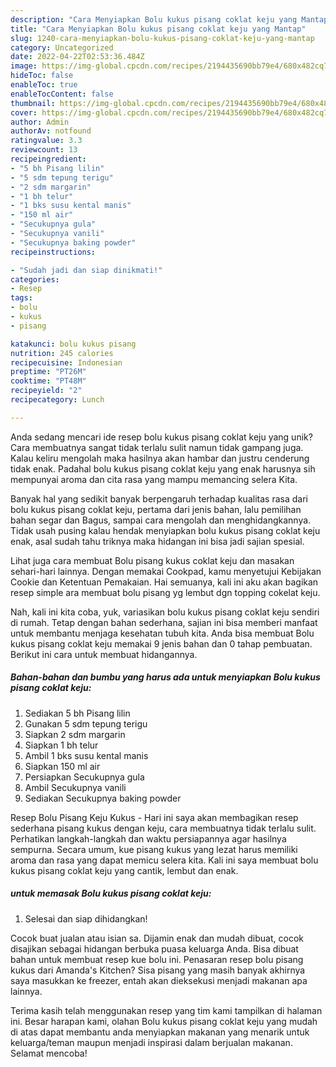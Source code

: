 ```yaml
---
description: "Cara Menyiapkan Bolu kukus pisang coklat keju yang Mantap"
title: "Cara Menyiapkan Bolu kukus pisang coklat keju yang Mantap"
slug: 1240-cara-menyiapkan-bolu-kukus-pisang-coklat-keju-yang-mantap
category: Uncategorized
date: 2022-04-22T02:53:36.484Z
image: https://img-global.cpcdn.com/recipes/2194435690bb79e4/680x482cq70/bolu-kukus-pisang-coklat-keju-foto-resep-utama.jpg
hideToc: false
enableToc: true
enableTocContent: false
thumbnail: https://img-global.cpcdn.com/recipes/2194435690bb79e4/680x482cq70/bolu-kukus-pisang-coklat-keju-foto-resep-utama.jpg
cover: https://img-global.cpcdn.com/recipes/2194435690bb79e4/680x482cq70/bolu-kukus-pisang-coklat-keju-foto-resep-utama.jpg
author: Admin
authorAv: notfound
ratingvalue: 3.3
reviewcount: 13
recipeingredient:
- "5 bh Pisang lilin"
- "5 sdm tepung terigu"
- "2 sdm margarin"
- "1 bh telur"
- "1 bks susu kental manis"
- "150 ml air"
- "Secukupnya gula"
- "Secukupnya vanili"
- "Secukupnya baking powder"
recipeinstructions:

- "Sudah jadi dan siap dinikmati!"
categories:
- Resep
tags:
- bolu
- kukus
- pisang

katakunci: bolu kukus pisang 
nutrition: 245 calories
recipecuisine: Indonesian
preptime: "PT26M"
cooktime: "PT48M"
recipeyield: "2"
recipecategory: Lunch

---
```





Anda sedang mencari ide resep bolu kukus pisang coklat keju yang unik? Cara membuatnya sangat tidak terlalu sulit namun tidak gampang juga. Kalau keliru mengolah maka hasilnya akan hambar dan justru cenderung tidak enak. Padahal bolu kukus pisang coklat keju yang enak harusnya sih mempunyai aroma dan cita rasa yang mampu memancing selera Kita.





Banyak hal yang sedikit banyak berpengaruh terhadap kualitas rasa dari bolu kukus pisang coklat keju, pertama dari jenis bahan, lalu pemilihan bahan segar dan Bagus, sampai cara mengolah dan menghidangkannya. Tidak usah pusing kalau hendak menyiapkan bolu kukus pisang coklat keju enak,      asal sudah tahu triknya maka hidangan ini bisa jadi sajian spesial.














Lihat juga cara membuat Bolu pisang kukus coklat keju dan masakan sehari-hari lainnya. Dengan memakai Cookpad, kamu menyetujui Kebijakan Cookie dan Ketentuan Pemakaian. Hai semuanya, kali ini aku akan bagikan resep simple ara membuat bolu pisang yg lembut dgn topping cokelat keju.






Nah, kali ini kita coba, yuk, variasikan bolu kukus pisang coklat keju sendiri di rumah. Tetap dengan bahan sederhana, sajian ini bisa memberi manfaat untuk membantu menjaga kesehatan tubuh kita. Anda bisa membuat Bolu kukus pisang coklat keju memakai 9 jenis bahan dan 0 tahap pembuatan. Berikut ini cara untuk membuat hidangannya.

<!--inarticleads1-->

##### Bahan-bahan dan bumbu yang harus ada untuk menyiapkan Bolu kukus pisang coklat keju:

1. Sediakan 5 bh Pisang lilin
1. Gunakan 5 sdm tepung terigu
1. Siapkan 2 sdm margarin
1. Siapkan 1 bh telur
1. Ambil 1 bks susu kental manis
1. Siapkan 150 ml air
1. Persiapkan Secukupnya gula
1. Ambil Secukupnya vanili
1. Sediakan Secukupnya baking powder


Resep Bolu Pisang Keju Kukus - Hari ini saya akan membagikan resep sederhana pisang kukus dengan keju, cara membuatnya tidak terlalu sulit. Perhatikan langkah-langkah dan waktu persiapannya agar hasilnya sempurna. Secara umum, kue pisang kukus yang lezat harus memiliki aroma dan rasa yang dapat memicu selera kita. Kali ini saya membuat bolu kukus pisang coklat keju yang cantik, lembut dan enak. 

<!--inarticleads2-->

#####  untuk memasak Bolu kukus pisang coklat keju:


1. Selesai dan siap dihidangkan!

Cocok buat jualan atau isian sa. Dijamin enak dan mudah dibuat, cocok disajikan sebagai hidangan berbuka puasa keluarga Anda. Bisa dibuat bahan untuk membuat resep kue bolu ini. Penasaran resep bolu pisang kukus dari Amanda&#39;s Kitchen? Sisa pisang yang masih banyak akhirnya saya masukkan ke freezer, entah akan dieksekusi menjadi makanan apa lainnya. 

Terima kasih telah menggunakan resep yang tim kami tampilkan di halaman ini. Besar harapan kami, olahan Bolu kukus pisang coklat keju yang mudah di atas dapat membantu anda menyiapkan makanan yang menarik untuk keluarga/teman maupun menjadi inspirasi dalam berjualan makanan. Selamat mencoba!
